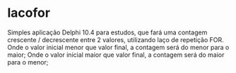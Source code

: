# lacofor
Simples aplicação Delphi 10.4 para estudos, que fará uma contagem crescente / decrescente entre 2 valores, utilizando laço de repetição FOR.
Onde o valor inicial menor que valor final, a contagem será do menor para o maior;
Onde o valor inicial maior que valor final, a contagem será do maior para o menor;
